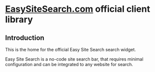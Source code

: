 # [EasySiteSearch.com](https://easysitesearch.com) official client library

## Introduction

This is the home for the official Easy Site Search search widget.

Easy Site Search is a no-code site search bar, that requires minimal configuration and can be integrated to any website for search.
